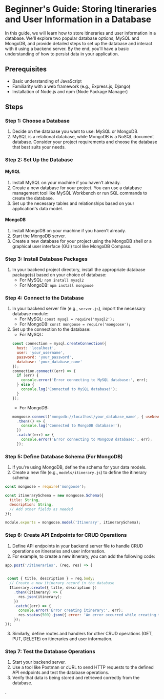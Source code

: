 # Beginner's Guide: Storing Itineraries and User Information in a Database

In this guide, we will learn how to store itineraries and user information in a database. We'll explore two popular database options, MySQL and MongoDB, and provide detailed steps to set up the database and interact with it using a backend server. By the end, you'll have a basic understanding of how to persist data in your application.

## Prerequisites
- Basic understanding of JavaScript
- Familiarity with a web framework (e.g., Express.js, Django)
- Installation of Node.js and npm (Node Package Manager)

## Steps

### Step 1: Choose a Database
1. Decide on the database you want to use: MySQL or MongoDB.
2. MySQL is a relational database, while MongoDB is a NoSQL document database. Consider your project requirements and choose the database that best suits your needs.

### Step 2: Set Up the Database
#### MySQL
1. Install MySQL on your machine if you haven't already.
2. Create a new database for your project. You can use a database management tool like MySQL Workbench or run SQL commands to create the database.
3. Set up the necessary tables and relationships based on your application's data model.

#### MongoDB
1. Install MongoDB on your machine if you haven't already.
2. Start the MongoDB server.
3. Create a new database for your project using the MongoDB shell or a graphical user interface (GUI) tool like MongoDB Compass.

### Step 3: Install Database Packages
1. In your backend project directory, install the appropriate database package(s) based on your choice of database:
   - For MySQL: `npm install mysql2`
   - For MongoDB: `npm install mongoose`

### Step 4: Connect to the Database
1. In your backend server file (e.g., `server.js`), import the necessary database module:
   - For MySQL: `const mysql = require('mysql2');`
   - For MongoDB: `const mongoose = require('mongoose');`
2. Set up the connection to the database:
   - For MySQL:
   ```javascript
   const connection = mysql.createConnection({
     host: 'localhost',
     user: 'your_username',
     password: 'your_password',
     database: 'your_database_name'
   });
   connection.connect((err) => {
     if (err) {
       console.error('Error connecting to MySQL database:', err);
     } else {
       console.log('Connected to MySQL database!');
     }
   });
   ```
   - For MongoDB:
   ```javascript
   mongoose.connect('mongodb://localhost/your_database_name', { useNewUrlParser: true, useUnifiedTopology: true })
     .then(() => {
       console.log('Connected to MongoDB database!');
     })
     .catch((err) => {
       console.error('Error connecting to MongoDB database:', err);
     });
   ```

### Step 5: Define Database Schema (For MongoDB)
1. If you're using MongoDB, define the schema for your data models.
2. Create a new file (e.g., `models/itinerary.js`) to define the itinerary schema:
```javascript
const mongoose = require('mongoose');

const itinerarySchema = new mongoose.Schema({
  title: String,
  description: String,
  // Add other fields as needed
});

module.exports = mongoose.model('Itinerary', itinerarySchema);
```

### Step 6: Create API Endpoints for CRUD Operations
1. Define API endpoints in your backend server file to handle CRUD operations on itineraries and user information.
2. For example, to create a new itinerary, you can add the following code:
```javascript
app.post('/itineraries', (req, res) => {
 

 const { title, description } = req.body;
  // Create a new itinerary record in the database
  Itinerary.create({ title, description })
    .then((itinerary) => {
      res.json(itinerary);
    })
    .catch((err) => {
      console.error('Error creating itinerary:', err);
      res.status(500).json({ error: 'An error occurred while creating the itinerary.' });
    });
});
```
3. Similarly, define routes and handlers for other CRUD operations (GET, PUT, DELETE) on itineraries and user information.

### Step 7: Test the Database Operations
1. Start your backend server.
2. Use a tool like Postman or cURL to send HTTP requests to the defined API endpoints and test the database operations.
3. Verify that data is being stored and retrieved correctly from the database.

.